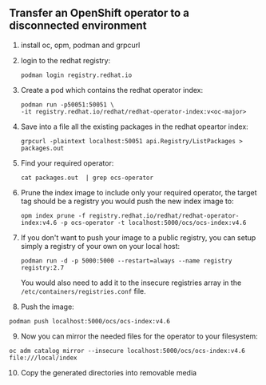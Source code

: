 ## Transfer an OpenShift operator to a disconnected environment

1. install oc, opm, podman and grpcurl
2. login to the redhat registry:

   ```
   podman login registry.redhat.io
   ```
3. Create a pod which contains the redhat operator index:
   ```
   podman run -p50051:50051 \
   -it registry.redhat.io/redhat/redhat-operator-index:v<oc-major>
   ```
4. Save into a file all the existing packages in the redhat opeartor index:
    ```
    grpcurl -plaintext localhost:50051 api.Registry/ListPackages > packages.out
    ```
5. Find your required operator:
    ```
    cat packages.out  | grep ocs-operator
    ```
6. Prune the index image to include only your required operator, the target tag should be a registry you would push the new index image to:
    ```
    opm index prune -f registry.redhat.io/redhat/redhat-operator-index:v4.6 -p ocs-operator -t localhost:5000/ocs/ocs-index:v4.6
    ```
7.  If you don't want to push your image to a public registry, you can setup simply a registry of your own on your local host:
    ```
    podman run -d -p 5000:5000 --restart=always --name registry registry:2.7
    ```
    
    You would also need to add it to the insecure registries array in the `/etc/containers/registries.conf` file.
    
8. Push the image:
  ```
  podman push localhost:5000/ocs/ocs-index:v4.6
  ```
  
9. Now you can mirror the needed files for the operator to your filesystem:
  ```
  oc adm catalog mirror --insecure localhost:5000/ocs/ocs-index:v4.6 file:///local/index
  ```
  
10. Copy the generated directories into removable media
